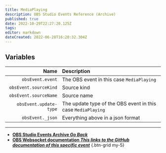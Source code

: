 ```yaml
---
title: MediaPlaying
description: OBS Studio Events Reference (Archive)
published: true
date: 2022-10-29T22:27:20.125Z
tags: 
editor: markdown
dateCreated: 2022-06-28T16:20:32.304Z
---
```


## Variables
Name | Description
----:|:------------
`obsEvent.event` | The OBS event in this case `MediaPlaying`
`obsEvent.sourceKind` | Source kind
`obsEvent.sourceName` | Source name
`obsEvent.update-type` | The update type of the OBS event in this case `MediaPlaying`
`obsEvent._json` | Everything above in a json format

---

- [<i class="mdi mdi-chevron-left"></i>**OBS Studio Events Archive *Go Back***](/Broadcasters/OBS/Archive/Events)
- [<i class="mdi mdi-github"></i> **OBS Websocket documentation *This links to the GitHub documentation of this specific event***](https://github.com/obsproject/obs-websocket/blob/4.x-current/docs/generated/protocol.md#mediaplaying)
{.btn-grid my-5}
